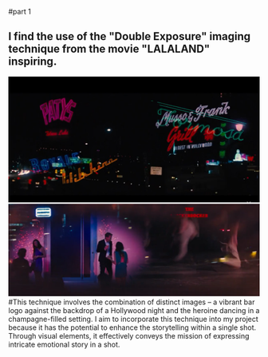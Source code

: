 
#part 1
## I find the use of the "Double Exposure" imaging technique from the movie "LALALAND" inspiring. 
![lalaland](readmeimages/pictures1.png)
![lalaland](readmeimages/picture2.png)
#This technique involves the combination of distinct images – a vibrant bar logo against the backdrop of a Hollywood night and the heroine dancing in a champagne-filled setting. I aim to incorporate this technique into my project because it has the potential to enhance the storytelling within a single shot. Through visual elements, it effectively conveys the mission of expressing intricate emotional story in a shot.